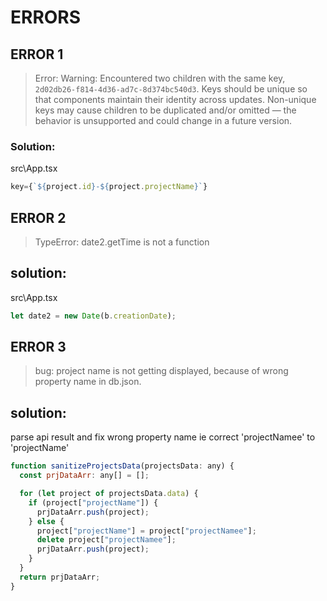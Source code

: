 # ERRORS

## ERROR 1

> Error: Warning: Encountered two children with the same key, `2d02db26-f814-4d36-ad7c-8d374bc540d3`. Keys should be unique so that components maintain their identity across updates. Non-unique keys may cause children to be duplicated and/or omitted — the behavior is unsupported and could change in a future version.

### Solution:

src\App.tsx

```javascript
key={`${project.id}-${project.projectName}`}
```

## ERROR 2

> TypeError: date2.getTime is not a function

## solution:

src\App.tsx

```javascript
let date2 = new Date(b.creationDate);
```

## ERROR 3

> bug: project name is not getting displayed, because of wrong property name in db.json.

## solution:

parse api result and fix wrong property name ie correct 'projectNamee' to 'projectName'

```javascript
function sanitizeProjectsData(projectsData: any) {
  const prjDataArr: any[] = [];

  for (let project of projectsData.data) {
    if (project["projectName"]) {
      prjDataArr.push(project);
    } else {
      project["projectName"] = project["projectNamee"];
      delete project["projectNamee"];
      prjDataArr.push(project);
    }
  }
  return prjDataArr;
}
```
